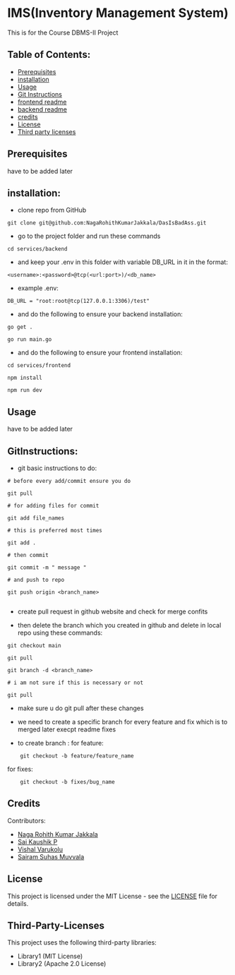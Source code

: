 # IMS(Inventory Management System)

This is for the Course DBMS-II Project

## Table of Contents:

- [Prerequisites](#Prerequisites)
- [installation](#installation)
- [Usage](#Usage)
- [Git Instructions](#GitInstructions)
- [frontend readme](services/frontend/README.md)
- [backend readme](services/backend/readme.md)
- [credits](#Credits)
- [License](#License)
- [Third party licenses](#Third-Party-Licenses)

## Prerequisites

have to be added later

## installation:

- clone repo from GitHub

```
git clone git@github.com:NagaRohithKumarJakkala/DasIsBadAss.git
```

- go to the project folder and run these commands

```
cd services/backend
```

- and keep your .env in this folder with variable DB_URL in it in the format:

```
<username>:<password>@tcp(<url:port>)/<db_name>
```

- example .env:

```
DB_URL = "root:root@tcp(127.0.0.1:3306)/test"
```

- and do the following to ensure your backend installation:

```
go get .

go run main.go

```

- and do the following to ensure your frontend installation:

```
cd services/frontend

npm install

npm run dev

```

## Usage

have to be added later

## GitInstructions:

- git basic instructions to do:

```
# before every add/commit ensure you do

git pull

# for adding files for commit

git add file_names

# this is preferred most times

git add .

# then commit

git commit -m " message "

# and push to repo

git push origin <branch_name>


```

- create pull request in github website and check for merge confits

- then delete the branch which you created in github and delete in local repo using these commands:

```
git checkout main

git pull

git branch -d <branch_name>

# i am not sure if this is necessary or not

git pull

```

- make sure u do git pull after these changes

- we need to create a specific branch for every feature and fix which is to merged later execpt readme fixes
- to create branch :
  for feature:

```
    git checkout -b feature/feature_name
```

for fixes:

```
    git checkout -b fixes/bug_name
```

## Credits

Contributors:

- [Naga Rohith Kumar Jakkala](https://github.com/NagaRohithKumarJakkala)
- [Sai Kaushik P](https://github.com/saikaushhikp)
- [Vishal Varukolu](https://github.com/Vishal45187)
- [Sairam Suhas Muvvala](https://github.com/suhas-1012)

## License

This project is licensed under the MIT License - see the [LICENSE](LICENSE) file for details.

## Third-Party-Licenses

This project uses the following third-party libraries:

- Library1 (MIT License)
- Library2 (Apache 2.0 License)
